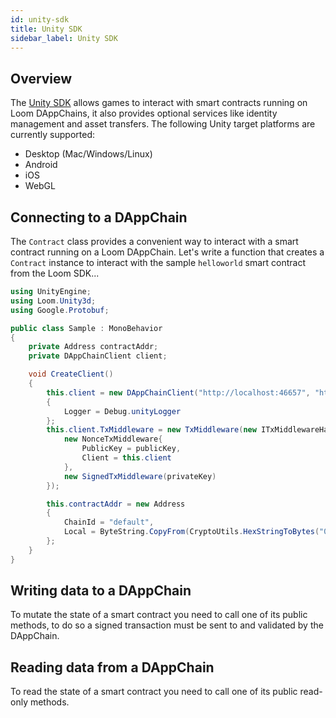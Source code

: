 ```yaml
---
id: unity-sdk
title: Unity SDK
sidebar_label: Unity SDK
---
```


## Overview

The [Unity SDK](http://github.com/loomnetwork/unity3d-sdk) allows games to interact with smart
contracts running on Loom DAppChains, it also provides optional services like identity management
and asset transfers. The following Unity target platforms are currently supported:

- Desktop (Mac/Windows/Linux)
- Android
- iOS
- WebGL

## Connecting to a DAppChain

The `Contract` class provides a convenient way to interact with a smart contract running on a Loom
DAppChain. Let's write a function that creates a `Contract` instance to interact with the sample
`helloworld` smart contract from the Loom SDK...

```csharp
using UnityEngine;
using Loom.Unity3d;
using Google.Protobuf;

public class Sample : MonoBehavior
{
    private Address contractAddr;
    private DAppChainClient client;

    void CreateClient()
    {
        this.client = new DAppChainClient("http://localhost:46657", "http://localhost:47000")
        {
            Logger = Debug.unityLogger
        };
        this.client.TxMiddleware = new TxMiddleware(new ITxMiddlewareHandler[]{
            new NonceTxMiddleware{
                PublicKey = publicKey,
                Client = this.client
            },
            new SignedTxMiddleware(privateKey)
        });

        this.contractAddr = new Address
        {
            ChainId = "default",
            Local = ByteString.CopyFrom(CryptoUtils.HexStringToBytes("0x005B17864f3adbF53b1384F2E6f2120c6652F779"))
        };
    }    
}
```

## Writing data to a DAppChain

To mutate the state of a smart contract you need to call one of its public methods, to do so a
signed transaction must be sent to and validated by the DAppChain.

## Reading data from a DAppChain

To read the state of a smart contract you need to call one of its public read-only methods.
